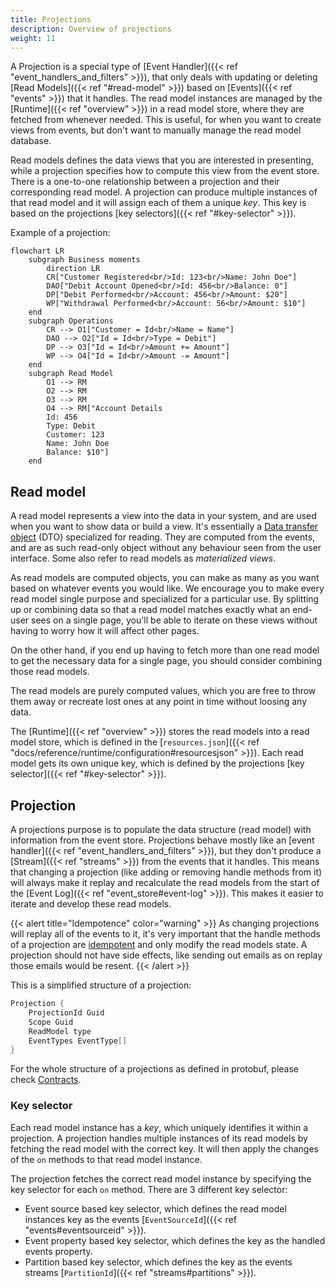 ```yaml
---
title: Projections
description: Overview of projections
weight: 11
---
```


A Projection is a special type of [Event Handler]({{< ref "event_handlers_and_filters" >}}), that only deals with updating or deleting [Read Models]({{< ref "#read-model" >}}) based on [Events]({{< ref "events" >}}) that it handles. The read model instances are managed by the [Runtime]({{< ref "overview" >}}) in a read model store, where they are fetched from whenever needed. This is useful, for when you want to create views from events, but don't want to manually manage the read model database.

Read models defines the data views that you are interested in presenting, while a projection specifies how to compute this view from the event store. There is a one-to-one relationship between a projection and their corresponding read model. A projection can produce multiple instances of that read model and it will assign each of them a unique _key_. This key is based on the projections [key selectors]({{< ref "#key-selector" >}}).

Example of a projection:

```mermaid
flowchart LR
    subgraph Business moments
        direction LR
        CR["Customer Registered<br/>Id: 123<br/>Name: John Doe"]
        DAO["Debit Account Opened<br/>Id: 456<br/>Balance: 0"]
        DP["Debit Performed<br/>Account: 456<br/>Amount: $20"]
        WP["Withdrawal Performed<br/>Account: 56<br/>Amount: $10"]
    end
    subgraph Operations
        CR --> O1["Customer = Id<br/>Name = Name"]
        DAO --> O2["Id = Id<br/>Type = Debit"]
        DP --> O3["Id = Id<br/>Amount += Amount"]
        WP --> O4["Id = Id<br/>Amount -= Amount"]
    end
    subgraph Read Model
        O1 --> RM
        O2 --> RM
        O3 --> RM
        O4 --> RM["Account Details
        Id: 456
        Type: Debit
        Customer: 123
        Name: John Doe
        Balance: $10"]
    end
```

## Read model

A read model represents a view into the data in your system, and are used when you want to show data or build a view. It's essentially a [Data transfer object](https://en.wikipedia.org/wiki/Data_transfer_object) (DTO) specialized for reading.
They are computed from the events, and are as such read-only object without any behaviour seen from the user interface.
Some also refer to read models as _materialized views_.

As read models are computed objects, you can make as many as you want based on whatever events you would like.
We encourage you to make every read model single purpose and specialized for a particular use.
By splitting up or combining data so that a read model matches exactly what an end-user sees on a single page, you'll be able to iterate on these views without having to worry how it will affect other pages.

On the other hand, if you end up having to fetch more than one read model to get the necessary data for a single page, you should consider combining those read models.

The read models are purely computed values, which you are free to throw them away or recreate lost ones at any point in time without loosing any data.

The [Runtime]({{< ref "overview" >}}) stores the read models into a read model store, which is defined in the [`resources.json`]({{< ref "docs/reference/runtime/configuration#resourcesjson" >}}). Each read model gets its own unique key, which is defined by the projections [key selector]({{< ref "#key-selector" >}}).

## Projection

A projections purpose is to populate the data structure (read model) with information from the event store. Projections behave mostly like an [event handler]({{< ref "event_handlers_and_filters" >}}), but they don't produce a [Stream]({{< ref "streams" >}}) from the events that it handles. This means that changing a projection (like adding or removing handle methods from it) will always make it replay and recalculate the read models from the start of the [Event Log]({{< ref "event_store#event-log" >}}). This makes it easier to iterate and develop these read models.

{{< alert title="Idempotence" color="warning" >}}
As changing projections will replay all of the events to it, it's very important that the handle methods of a projection are [idempotent](https://en.wikipedia.org/wiki/Idempotence#Computer_science_meaning) and only modify the read models state. A projection should not have side effects, like sending out emails as on replay those emails would be resent.
{{< /alert >}}


This is a simplified structure of a projection:
```csharp
Projection {
    ProjectionId Guid
    Scope Guid
    ReadModel type
    EventTypes EventType[]
}
```

For the whole structure of a projections as defined in protobuf, please check [Contracts](https://github.com/dolittle/Contracts/tree/master/Source/Runtime/Projections).

### Key selector

Each read model instance has a _key_, which uniquely identifies it within a projection. A projection handles multiple instances of its read models by fetching the read model with the correct key. It will then apply the changes of the `on` methods to that read model instance.

The projection fetches the correct read model instance by specifying the key selector for each `on` method. There are 3 different key selector:

- Event source based key selector, which defines the read model instances key as the events [`EventSourceId`]({{< ref "events#eventsourceid" >}}).
- Event property based key selector, which defines the key as the handled events property.
- Partition based key selector, which defines the key as the events streams [`PartitionId`]({{< ref "streams#partitions" >}}).
